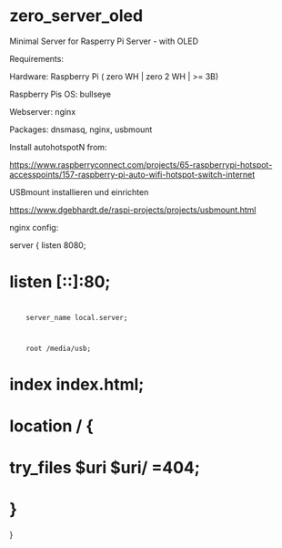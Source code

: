 # zero_server_oled
Minimal Server for Rasperry Pi Server - with OLED 

Requirements:

Hardware: Raspberry Pi ( zero WH | zero 2 WH | >= 3B)

Raspberry Pis OS: bullseye

Webserver: nginx

Packages: dnsmasq, nginx, usbmount

Install autohotspotN from:

https://www.raspberryconnect.com/projects/65-raspberrypi-hotspot-accesspoints/157-raspberry-pi-auto-wifi-hotspot-switch-internet

USBmount installieren und einrichten

https://www.dgebhardt.de/raspi-projects/projects/usbmount.html


nginx config:

server {
        listen 8080;
#       listen [::]:80;
#
        server_name local.server;
#
        root /media/usb;
#       index index.html;
#
#       location / {
#               try_files $uri $uri/ =404;
#       }
}
